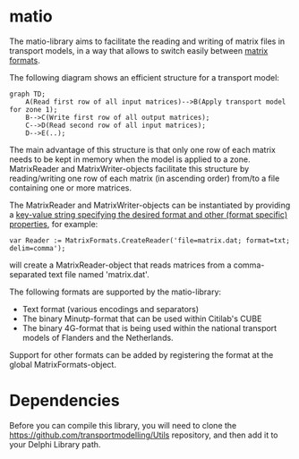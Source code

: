 # matio

The matio-library aims to facilitate the reading and writing of matrix files in transport models, in a way that allows to switch easily between [matrix formats](https://github.com/transportmodelling/matio/wiki/File-formats).

The following diagram shows an efficient structure for a transport model:

```mermaid
graph TD;
    A(Read first row of all input matrices)-->B(Apply transport model for zone 1);
    B-->C(Write first row of all output matrices);
    C-->D(Read second row of all input matrices);
    D-->E(..);
```
The main advantage of this structure is that only one row of each matrix needs to be kept in memory when the model is applied to a zone. MatrixReader and MatrixWriter-objects facilitate this structure by reading/writing one row of each matrix (in ascending order) from/to a file containing one or more matrices.

The MatrixReader and MatrixWriter-objects can be instantiated by providing a [key-value string specifying the desired format and other (format specific) properties](https://github.com/transportmodelling/matio/wiki/File-specification), for example:

```
var Reader := MatrixFormats.CreateReader('file=matrix.dat; format=txt; delim=comma');
```

will create a MatrixReader-object that reads matrices from a comma-separated text file named 'matrix.dat'.

The following formats are supported by the matio-library:

 -	Text format (various encodings and separators)
 -	The binary Minutp-format that can be used within Citilab's CUBE
 -	The binary 4G-format that is being used within the national transport models of Flanders and the Netherlands.

Support for other formats can be added by registering the format at the global MatrixFormats-object.

# Dependencies
Before you can compile this library, you will need to clone the https://github.com/transportmodelling/Utils repository, and then add it to your Delphi Library path.
